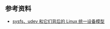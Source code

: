 ## 参考资料
* [sysfs、udev 和它们背后的 Linux 统一设备模型](https://www.binss.me/blog/sysfs-udev-and-Linux-Unified-Device-Model/)